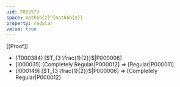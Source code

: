 ```yaml
---
uid: T022573
space: mathbb{z}^{mathbb{z}}
property: regular
value: true
---
```

[[Proof]]

* [T000384] [$T_{3 \frac{1}{2}}$|P000006]
* [I000035] [Completely Regular|P000012] => [Regular|P000011]
* [I000149] [$T_{3 \frac{1}{2}}$|P000006] => [Completely Regular|P000012]

